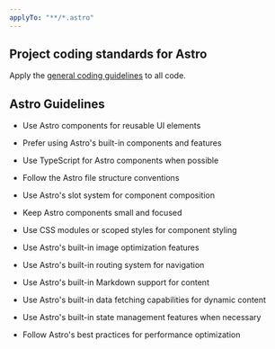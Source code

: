 ```yaml
---
applyTo: "**/*.astro"
---
```


## Project coding standards for Astro

Apply the [general coding guidelines](./general-coding.instructions.md) to all code.

## Astro Guidelines

- Use Astro components for reusable UI elements
- Prefer using Astro's built-in components and features
- Use TypeScript for Astro components when possible
- Follow the Astro file structure conventions
- Use Astro's slot system for component composition
- Keep Astro components small and focused
- Use CSS modules or scoped styles for component styling
- Use Astro's built-in image optimization features
- Use Astro's built-in routing system for navigation
- Use Astro's built-in Markdown support for content

- Use Astro's built-in data fetching capabilities for dynamic content
- Use Astro's built-in state management features when necessary

- Follow Astro's best practices for performance optimization
